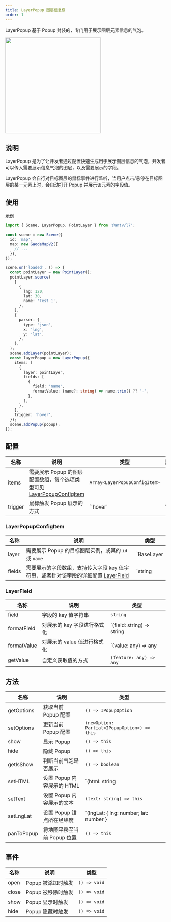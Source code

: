 ```yaml
---
title: LayerPopup 图层信息框
order: 1
---
```


LayerPopup 基于 Popup 封装的，专门用于展示图层元素信息的气泡。

<img src="https://gw.alipayobjects.com/mdn/rms_816329/afts/img/A*HC6BT6v3YRIAAAAAAAAAAAAAARQnAQ" width="300"/>

## 说明

LayerPopup 是为了让开发者通过配置快速生成用于展示图层信息的气泡，开发者可以传入需要展示信息气泡的图层，以及需要展示的字段。

LayerPopup 会自行对目标图层的鼠标事件进行监听，当用户点击/悬停在目标图层的某一元素上时，会自动打开 Popup 并展示该元素的字段值。

## 使用

[示例](/zh/examples/component/popup#layerPopup)

```ts
import { Scene, LayerPopup, PointLayer } from '@antv/l7';

const scene = new Scene({
  id: 'map',
  map: new GaodeMapV2({
    // ...
  }),
});

scene.on('loaded', () => {
  const pointLayer = new PointLayer();
  pointLayer.source(
    [
      {
        lng: 120,
        lat: 30,
        name: 'Test 1',
      },
    ],
    {
      parser: {
        type: 'json',
        x: 'lng',
        y: 'lat',
      },
    },
  );
  scene.addLayer(pointLayer);
  const layerPopup = new LayerPopup({
    items: [
      {
        layer: pointLayer,
        fields: [
          {
            field: 'name',
            formatValue: (name?: string) => name.trim() ?? '-',
          },
        ],
      },
    ],
    trigger: 'hover',
  });
  scene.addPopup(popup);
});
```

## 配置

| 名称    | 说明                                                                                          | 类型                          | 默认值    |
| ------- | --------------------------------------------------------------------------------------------- | ----------------------------- | --------- |
| items   | 需要展示 Popup 的图层配置数组，每个选项类型可见 [LayerPopupConfigItem](#layerpopupconfigitem) | `Array<LayerPopupConfigItem>` | `[]`      |
| trigger | 鼠标触发 Popup 展示的方式                                                                     | `'hover' | 'click'`           | `'hover'` |

### LayerPopupConfigItem

| 名称   | 说明                                                                                              | 类型                  |
| ------ | ------------------------------------------------------------------------------------------------- | --------------------- |
| layer  | 需要展示 Popup 的目标图层实例，或其的 `id` 或 `name`                                              | `BaseLayer | string`  |
| fields | 需要展示的字段数组，支持传入字段 key 值字符串，或者针对该字段的详细配置 [LayerField](#layerfield) | `string | LayerField` |

### LayerField

| 名称        | 说明                        | 类型                        |
| ----------- | --------------------------- | --------------------------- |
| field       | 字段的 key 值字符串         | `string`                    |
| formatField | 对展示的 key 字段进行格式化 | `(field: string) => string | string` |
| formatValue | 对展示的 value 值进行格式化 | `(value: any) => any | string`       |
| getValue    | 自定义获取值的方式          | `(feature: any) => any`     |

## 方法

| 名称       | 说明                        | 类型                                                                |
| ---------- | --------------------------- | ------------------------------------------------------------------- |
| getOptions | 获取当前 Popup 配置         | `() => IPopupOption`                                                |
| setOptions | 更新当前 Popup 配置         | `(newOption: Partial<IPopupOption>) => this`                        |
| show       | 显示 Popup                  | `() => this`                                                        |
| hide       | 隐藏 Popup                  | `() => this`                                                        |
| getIsShow  | 判断当前气泡是否展示        | `() => boolean`                                                     |
| setHTML    | 设置 Popup 内容展示的 HTML  | `(html: string | HTMLElement | HTMLElement[]) => this`              |
| setText    | 设置 Popup 内容展示的文本   | `(text: string) => this`                                            |
| setLngLat  | 设置 Popup 锚点所在经纬度   | `(lngLat: { lng: number; lat: number } | [number, number]) => this` |
| panToPopup | 将地图平移至当前 Popup 位置 | `() => this`                                                        |

## 事件

| 名称  | 说明               | 类型         |
| ----- | ------------------ | ------------ |
| open  | Popup 被添加时触发 | `() => void` |
| close | Popup 被移除时触发 | `() => void` |
| show  | Popup 显示时触发   | `() => void` |
| hide  | Popup 隐藏时触发   | `() => void` |
